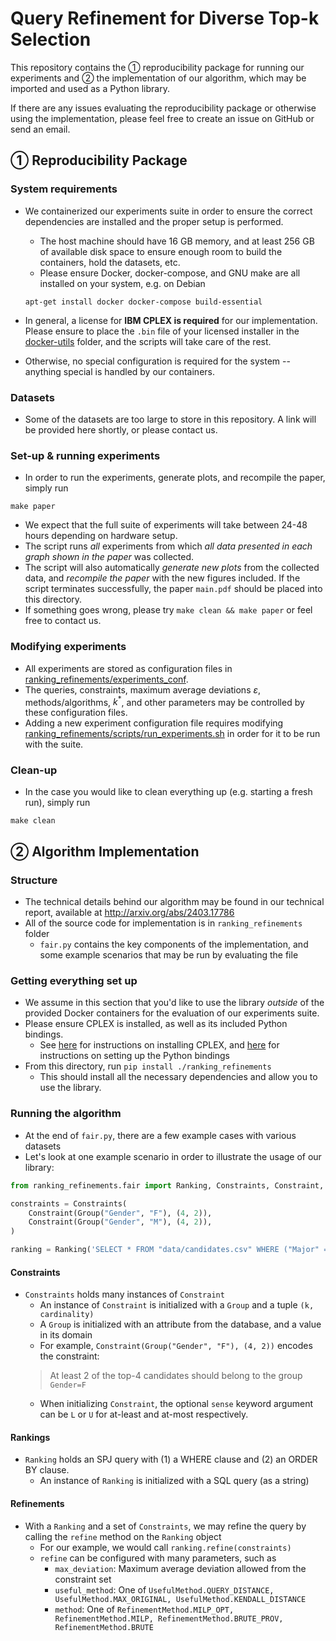 # Query Refinement for Diverse Top-k Selection

This repository contains the ① reproducibility package for running our experiments and ② the implementation of our algorithm, which may be imported and used as a Python library.

If there are any issues evaluating the reproducibility package or otherwise using the implementation, please feel free to create an issue on GitHub or send an email.

## ① Reproducibility Package

### System requirements

* We containerized our experiments suite in order to ensure the correct dependencies are installed and the proper setup is performed.
    - The host machine should have 16 GB memory, and at least 256 GB of available disk space to ensure enough room to build the containers, hold the datasets, etc.
    - Please ensure Docker, docker-compose, and GNU make are all installed on your system, e.g. on Debian

    ```apt-get install docker docker-compose build-essential```

* In general, a license for **IBM CPLEX is required** for our implementation. Please ensure to place the `.bin` file of your licensed installer in the [docker-utils](docker-utils) folder, and the scripts will take care of the rest.

* Otherwise, no special configuration is required for the system -- anything special is handled by our containers.

### Datasets

* Some of the datasets are too large to store in this repository. A link will be provided here shortly, or please contact us.

### Set-up & running experiments

* In order to run the experiments, generate plots, and recompile the paper, simply run
```shell
make paper
```
* We expect that the full suite of experiments will take between 24-48 hours depending on hardware setup.
* The script runs *all* experiments from which *all data presented in each graph shown in the paper* was collected. 
* The script will also automatically *generate new plots* from the collected data, and *recompile the paper* with the new figures included. If the script terminates successfully, the paper `main.pdf` should be placed into this directory.
* If something goes wrong, please try `make clean && make paper` or feel free to contact us.

### Modifying experiments

* All experiments are stored as configuration files in [ranking_refinements/experiments_conf](ranking_refinements/experiments_conf).
* The queries, constraints, maximum average deviations $\varepsilon$, methods/algorithms, $k^*$, and other parameters may be controlled by these configuration files.
* Adding a new experiment configuration file requires modifying [ranking_refinements/scripts/run_experiments.sh](ranking_refinements/scripts/run_experiments.sh) in order for it to be run with the suite.

### Clean-up

* In the case you would like to clean everything up (e.g. starting a fresh run), simply run
```shell
make clean
```


## ② Algorithm Implementation

### Structure

* The technical details behind our algorithm may be found in our technical report, available at http://arxiv.org/abs/2403.17786
* All of the source code for implementation is in `ranking_refinements` folder
    * `fair.py` contains the key components of the implementation, and some example scenarios that may be run by evaluating the file

### Getting everything set up

* We assume in this section that you'd like to use the library *outside* of the provided Docker containers for the evaluation of our experiments suite.
* Please ensure CPLEX is installed, as well as its included Python bindings.
    - See [here](https://www.ibm.com/docs/en/icos/20.1.0?topic=cplex-installing) for instructions on installing CPLEX, and [here](https://www.ibm.com/docs/en/icos/20.1.0?topic=cplex-setting-up-python-api) for instructions on setting up the Python bindings
* From this directory, run
```pip install ./ranking_refinements```
    - This should install all the necessary dependencies and allow you to use the library.

### Running the algorithm

* At the end of `fair.py`, there are a few example cases with various datasets
* Let's look at one example scenario in order to illustrate the usage of our library:

```python
from ranking_refinements.fair import Ranking, Constraints, Constraint, Group, UsefulMethod, RefinementMethod

constraints = Constraints(
    Constraint(Group("Gender", "F"), (4, 2)),
    Constraint(Group("Gender", "M"), (4, 2)),
)

ranking = Ranking('SELECT * FROM "data/candidates.csv" WHERE ("Major" = \'CS\' OR Major = \'EE\') AND "Hours" >= 90 AND "Hours" <= 100 ORDER BY "Gpa" DESC')
```

#### Constraints

* `Constraints` holds many instances of `Constraint`
    - An instance of `Constraint` is initialized with a `Group` and a tuple `(k, cardinality)`
    - A `Group` is initialized with an attribute from the database, and a value in its domain
    - For example, `Constraint(Group("Gender", "F"), (4, 2))` encodes the constraint:
    > At least 2 of the top-4 candidates should belong to the group `Gender=F`
    - When initializing `Constraint`, the optional `sense` keyword argument can be `L` or `U` for at-least and at-most respectively.

#### Rankings

* `Ranking` holds an SPJ query with (1) a WHERE clause and (2) an ORDER BY clause.
    - An instance of `Ranking` is initialized with a SQL query (as a string)

#### Refinements

* With a `Ranking` and a set of `Constraints`, we may refine the query by calling the `refine` method on the `Ranking` object
    - For our example, we would call `ranking.refine(constraints)`
    - `refine` can be configured with many parameters, such as
        + `max_deviation`: Maximum average deviation allowed from the constraint set
        + `useful_method`: One of `UsefulMethod.QUERY_DISTANCE, UsefulMethod.MAX_ORIGINAL, UsefulMethod.KENDALL_DISTANCE`
        + `method`: One of `RefinementMethod.MILP_OPT, RefinementMethod.MILP, RefinementMethod.BRUTE_PROV, RefinementMethod.BRUTE`
